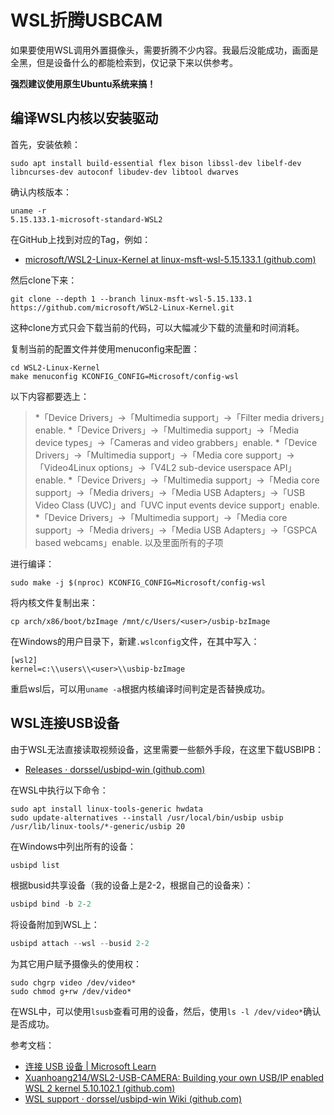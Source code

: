 # WSL折腾USBCAM

如果要使用WSL调用外置摄像头，需要折腾不少内容。我最后没能成功，画面是全黑，但是设备什么的都能检索到，仅记录下来以供参考。

**强烈建议使用原生Ubuntu系统来搞！**

## 编译WSL内核以安装驱动

首先，安装依赖：

```shell
sudo apt install build-essential flex bison libssl-dev libelf-dev libncurses-dev autoconf libudev-dev libtool dwarves
```

确认内核版本：

```shell
uname -r
5.15.133.1-microsoft-standard-WSL2
```

在GitHub上找到对应的Tag，例如：

- [microsoft/WSL2-Linux-Kernel at linux-msft-wsl-5.15.133.1 (github.com)](https://github.com/microsoft/WSL2-Linux-Kernel/tree/linux-msft-wsl-5.15.133.1)

然后clone下来：

```shell
git clone --depth 1 --branch linux-msft-wsl-5.15.133.1 https://github.com/microsoft/WSL2-Linux-Kernel.git
```

这种clone方式只会下载当前的代码，可以大幅减少下载的流量和时间消耗。

复制当前的配置文件并使用menuconfig来配置：

```shell
cd WSL2-Linux-Kernel
make menuconfig KCONFIG_CONFIG=Microsoft/config-wsl
```

以下内容都要选上：

> *「Device Drivers」→「Multimedia support」→「Filter media drivers」enable.
> *「Device Drivers」→「Multimedia support」→「Media device types」→「Cameras and video grabbers」enable.
> *「Device Drivers」→「Multimedia support」→「Media core support」→「Video4Linux options」→「V4L2 sub-device userspace API」enable.
> *「Device Drivers」→「Multimedia support」→「Media core support」→「Media drivers」→「Media USB Adapters」→「USB Video Class (UVC)」and「UVC input events device support」enable.
> *「Device Drivers」→「Multimedia support」→「Media core support」→「Media drivers」→「Media USB Adapters」→「GSPCA based webcams」enable. 以及里面所有的子项

进行编译：

```shell
sudo make -j $(nproc) KCONFIG_CONFIG=Microsoft/config-wsl
```

将内核文件复制出来：

```shell
cp arch/x86/boot/bzImage /mnt/c/Users/<user>/usbip-bzImage
```

在Windows的用户目录下，新建`.wslconfig`文件，在其中写入：

```
[wsl2]
kernel=c:\\users\\<user>\\usbip-bzImage
```

重启wsl后，可以用`uname -a`根据内核编译时间判定是否替换成功。

## WSL连接USB设备

由于WSL无法直接读取视频设备，这里需要一些额外手段，在这里下载USBIPB：

- [Releases · dorssel/usbipd-win (github.com)](https://github.com/dorssel/usbipd-win/releases)

在WSL中执行以下命令：

```shell
sudo apt install linux-tools-generic hwdata
sudo update-alternatives --install /usr/local/bin/usbip usbip /usr/lib/linux-tools/*-generic/usbip 20
```

在Windows中列出所有的设备：

```powershell
usbipd list
```

根据busid共享设备（我的设备上是2-2，根据自己的设备来）：

```powershell
usbipd bind -b 2-2
```

将设备附加到WSL上：

```powershell
usbipd attach --wsl --busid 2-2
```

为其它用户赋予摄像头的使用权：

```shell
sudo chgrp video /dev/video*
sudo chmod g+rw /dev/video*
```

在WSL中，可以使用`lsusb`查看可用的设备，然后，使用`ls -l /dev/video*`确认是否成功。

参考文档：

- [连接 USB 设备 | Microsoft Learn](https://learn.microsoft.com/zh-cn/windows/wsl/connect-usb)
- [Xuanhoang214/WSL2-USB-CAMERA: Building your own USB/IP enabled WSL 2 kernel 5.10.102.1 (github.com)](https://github.com/Xuanhoang214/WSL2-USB-CAMERA)
- [WSL support · dorssel/usbipd-win Wiki (github.com)](https://github.com/dorssel/usbipd-win/wiki/WSL-support)
